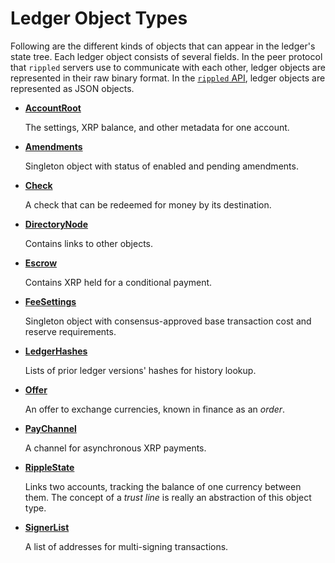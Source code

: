 # Ledger Object Types

Following are the different kinds of objects that can appear in the ledger's state tree. Each ledger object consists of several fields. In the peer protocol that `rippled` servers use to communicate with each other, ledger objects are represented in their raw binary format. In the [`rippled` API](rippled-api.html), ledger objects are represented as JSON objects.

* [**AccountRoot**](accountroot.html)

    The settings, XRP balance, and other metadata for one account.

* [**Amendments**](amendments.html)

    Singleton object with status of enabled and pending amendments.

* [**Check**](check.html)

    A check that can be redeemed for money by its destination.

* [**DirectoryNode**](directorynode.html)

    Contains links to other objects.

* [**Escrow**](escrow.html)

    Contains XRP held for a conditional payment.

* [**FeeSettings**](feesettings.html)

    Singleton object with consensus-approved base transaction cost and reserve requirements.

* [**LedgerHashes**](ledgerhashes.html)

    Lists of prior ledger versions' hashes for history lookup.

* [**Offer**](offer.html)

    An offer to exchange currencies, known in finance as an _order_.

* [**PayChannel**](paychannel.html)

    A channel for asynchronous XRP payments.

* [**RippleState**](ripplestate.html)

    Links two accounts, tracking the balance of one currency between them. The concept of a _trust line_ is really an abstraction of this object type.

* [**SignerList**](signerlist.html)

    A list of addresses for multi-signing transactions.
